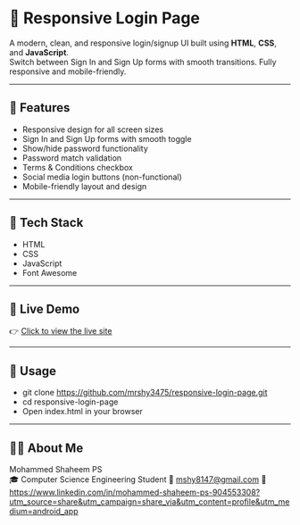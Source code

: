 # 🔐 Responsive Login Page

A modern, clean, and responsive login/signup UI built using **HTML**, **CSS**, and **JavaScript**.  
Switch between Sign In and Sign Up forms with smooth transitions. Fully responsive and mobile-friendly.

---

## 🚀 Features

- Responsive design for all screen sizes  
- Sign In and Sign Up forms with smooth toggle  
- Show/hide password functionality  
- Password match validation  
- Terms & Conditions checkbox  
- Social media login buttons (non-functional)  
- Mobile-friendly layout and design  

---

## 🧰 Tech Stack

- HTML
- CSS
- JavaScript
- Font Awesome

---

## 📱 Live Demo

👉 [Click to view the live site](https://mrshy3475.github.io/responsive-login-page/)

---

## 📂 Usage

- git clone https://github.com/mrshy3475/responsive-login-page.git
- cd responsive-login-page
- Open index.html in your browser

---

## 🙋‍♂️ About Me

Mohammed Shaheem PS     
🎓 Computer Science Engineering Student 
📧 mshy8147@gmail.com 
🔗 https://www.linkedin.com/in/mohammed-shaheem-ps-904553308?utm_source=share&utm_campaign=share_via&utm_content=profile&utm_medium=android_app 
